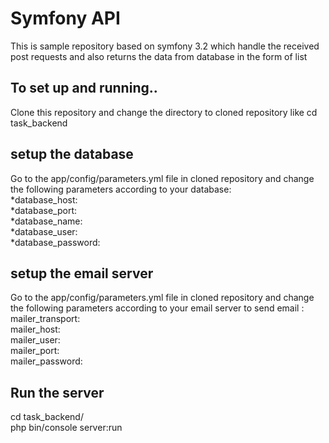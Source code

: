 Symfony API
========================

This is sample repository based on symfony 3.2 which handle the received post requests and also returns the data from database in the form of list 

## To set up and running..

Clone this repository and change the directory to cloned repository like cd task_backend 

## setup the database 

Go to the app/config/parameters.yml file in cloned repository  and change the following parameters according to your database:  
    *database_host:  
    *database_port:   
    *database_name:  
    *database_user:   
    *database_password:   
	
## setup the email server  

Go to the app/config/parameters.yml file in cloned repository  and change the following parameters according to your email server to send email :    
    mailer_transport:   
    mailer_host:   
    mailer_user:   
    mailer_port:   
    mailer_password:  




	
## Run the server

 cd task_backend/  
 php bin/console server:run  	
